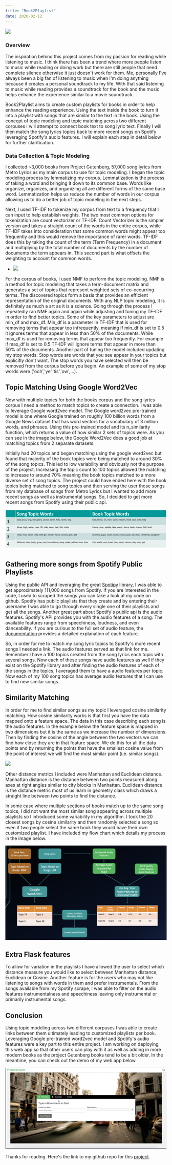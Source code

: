 ```yaml
---
title: "Book2Playlist"
date: 2020-02-12
---
```


![](https://www.sfcv.org/sites/default/files/styles/reduced_size/public/u43270/books_on_music_header.jpg?itok=A-yAy4jl)


### Overview

The inspiration behind this project comes from my passion for reading while listening to music. I think there has been a trend where more people listen to music while reading or doing work but there are still people that need complete silence otherwise it just doesn't work for them. Me, personally I've always been a big fan of listening to music when I'm doing anything because it creates a personal soundtrack to my life. With that said listening to music while reading provides a soundtrack for the book and the music helps enhance the experience similar to a movie soundtrack.

Book2Playlist aims to create custom playlists for books in order to help enhance the reading experience. Using the text inside the book to turn it into a playlist with songs that are similar to the text in the book. Using the concept of topic modeling and topic matching across two different corpuses I will attempt to connect book text to song lyric text. Finally I will then match the song lyrics topics back to more recent songs on Spotify leveraging Spotify's audio features. I will explain each step in detail below for further clarification.

### Data Collection & Topic Modeling

I collected ~3,000 books from Project Gutenberg, 57,000 song lyrics from Metro Lyrics as my main corpus to use for topic modeling. I began the topic modeling process by lemmatizing my corpus. Lemmatization is the process of taking a word and bringing it down to its common base. Words like organize, organizes, and organizing all are different forms of the same base word. Lemmatization helps us reduce the number of words in our corpus allowing us to do a better job of topic modeling in the next steps.

Next, I used TF-IDF to tokenize my corpus from text to a frequency that I can input to help establish weights. The two most common options for tokenization are count vectorizer or TF-IDF. Count Vectorizer is the simpler version and takes a straight count of the words in the entire corpus, while TF-IDF takes into consideration that some common words might appear too frequently and this would remove the importance of rarer words. TF-IDF does this by taking the count of the term (Term Frequency) in a document and multiplying by the total number of documents by the number of documents the term appears in. This second part is what offsets the weighting to account for common words.

- ![](https://cdn-images-1.medium.com/max/1600/1*8XpbsR4HdAHBXy5MgpIyug.png)

For the corpus of books, I used NMF to perform the topic modeling. NMF is a method for topic modeling that takes a term-document matrix and generates a set of topics that represent weighted sets of co-occurring terms. The discovered topics form a basis that provides an efficient representation of the original documents. With any NLP topic modeling, it is definitely as much a art as it is a science. Going through the process I repeatedly ran NMF again and again while adjusting and tuning my TF-IDF in order to find better topics. Some of the key parameters to adjust are min_df and max_df. Min_df is a parameter in TF-IDF that is used for removing terms that appear too infrequently, meaning if min_df is set to 0.5 it ignores terms that appear in less than 50% of the documents. While max_df is used for removing terms that appear too frequently. For example if max_df is set to 0.5 TF-IDF will ignore terms that appear in more than 50% of the documents. Another part of tuning the model included updating my stop words. Stop words are words that you see appear in your topics but explicitly don't want. The stop words you have selected will then be removed from the corpus before you begin. An example of some of my stop words were ('ooh','ye','tis','ow',...).

## Topic Matching Using Google Word2Vec

Now with multiple topics for both the books corpus and the song lyrics corpus I need a method to match topics to create a connection. I was able to leverage Google word2vec model. The Google word2vec pre-trained model is one where Google trained on roughly 100 billion words from a Google News dataset that has word vectors for a vocabulary of 3 million words, and phrases. Using this pre-trained model and its n_similarity function, which returns a value of how similar 2 sets of topics were. As you can see in the image below, the Google Word2Vec does a good job at matching topics from 2 separate datasets.

Initially had 20 topics and began matching using the google word2vec but found that majority of the book topics were being matched to around 30% of the song topics. This led to low variability and obviously not the purpose of the project. Increasing the topic count to 100 topics allowed the matching to increase to around 70% meaning the book topics matched to a more diverse set of song topics. The project could have ended here with the book topics being matched to song topics and then serving the user those songs from my database of songs from Metro Lyrics but I wanted to add more recent songs as well as instrumental songs. So, I decided to get more recent songs from Spotify using their public api.

![Topic Matching](/img/Topic_match.png)

## Gathering more songs from Spotify Public Playlists

Using the public API and leveraging the great [Spotipy](https://github.com/plamere/spotipy) library, I was able to get approximately 111,000 songs from Spotify. If you are interested in the code, I used to scraped the songs you can take a look at my code on github. Spotify has public playlists that they create and by entering their username I was able to go through every single one of their playlists and get all the songs. Another great part about Spotify's public api is the audio features. Spotify's API provides you with the audio features of a song. The available features range from speechiness, loudness, and even danceability. If you are curious to the full set of audio feature, the [documentation](https://developer.spotify.com/documentation/web-api/reference/tracks/get-audio-features/) provides a detailed explanation of each feature.

So, in order for me to match my song lyric topics to Spotify's more recent songs I needed a link. The audio features served as that link for me. Remember I have a 100 topics created from the song lyrics each topic with several songs. Now each of these songs have audio features as well if they exist on the Spotify library and after finding the audio features of each of the songs in the topics, I averaged them to have a audio features per topic. Now each of my 100 song topics has average audio features that I can use to find new similar songs.

## Similarity Matching

In order for me to find similar songs as my topic I leveraged cosine similarity matching. How cosine similarity works is that first you have the data mapped onto a feature space. The data in this case describing each song is the audio features. In the example below the feature space is mapped in two dimensions but it is the same as we increase the number of dimensions. Then by finding the cosine of the angle between the two vectors we can find how close they are in that feature space. We do this for all the data points and by returning the points that have the smallest cosine value from the point of interest we will find the most similar point (i.e. similar songs).

![](https://i.stack.imgur.com/QlFJt.png)

Other distance metrics I included were Manhattan and Euclidean distance. Manhattan distance is the distance between two points measured along axes at right angles similar to city blocks in Manhattan. Euclidean distance is the distance metric most of us learn in geometry class which draws a straight line between two points to find the distance.

In some case where multiple sections of books match up to the same song topics, I did not want the most similar song appearing across multiple playlists so I introduced some variability in my algorithm. I took the 20 closest songs by cosine similarity and then randomly selected a song so even if two people select the same book they would have their own customized playlist. I have included my flow chart which details my process in the image below.

![Flow Chart](/img/Book2playlist_flow.png)

## Extra Flask features
To allow for variation in the playlists I have allowed the user to select which distance measure you would like to select between Manhattan distance, Euclidean or Cosine. Another feature is for the users who may not like listening to songs with words in them and prefer instrumentals. From the songs available from my Spotify scrape, I was able to filter on the audio features instrumentalness and speechiness leaving only instrumental or primarily instrumental songs.

## Conclusion

Using topic modeling across two different corpuses I was able to create links between them ultimately leading to customized playlists per book. Leveraging Google pre-trained word2vec model and Spotify's audio features were a key part to this entire project. I am working on deploying this web app so that other users can play with it as well as adding in more modern books as the project Gutenberg books tend to be a bit older. In the meantime, you can check out the demo of my web app below.

[![DEMO](/img/book2playlist_coverpic.png)](http://www.youtube.com/watch?v=xIzSUM5POFE)

Thanks for reading. Here's the link to my github repo for this [project](https://github.com/temunix2/Book2Playlist).
